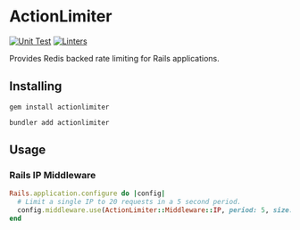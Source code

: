 # ActionLimiter

[![Unit Test](https://github.com/angryboat/actionlimiter/actions/workflows/testing.yml/badge.svg)](https://github.com/angryboat/actionlimiter/actions/workflows/testing.yml) [![Linters](https://github.com/angryboat/actionlimiter/actions/workflows/linting.yml/badge.svg)](https://github.com/angryboat/actionlimiter/actions/workflows/linting.yml)

Provides Redis backed rate limiting for Rails applications.

## Installing

```shell
gem install actionlimiter
```

```shell
bundler add actionlimiter
```

## Usage

### Rails IP Middleware

```ruby
Rails.application.configure do |config|
  # Limit a single IP to 20 requests in a 5 second period.
  config.middleware.use(ActionLimiter::Middleware::IP, period: 5, size: 20)
end
```
